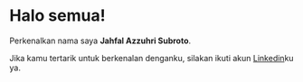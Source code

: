 # Halo semua! 

Perkenalkan nama saya **Jahfal Azzuhri Subroto**.<br>

Jika kamu tertarik untuk berkenalan denganku, silakan ikuti akun [Linkedin](https://www.linkedin.com/in/jahfal-azzuhri-subroto-b22255217)ku ya.

